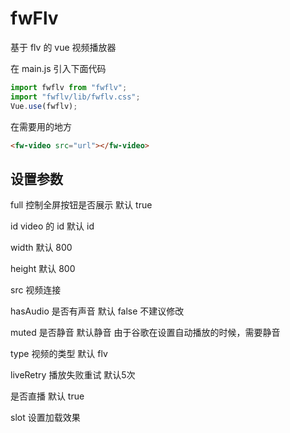 # fwFlv

基于 flv 的 vue 视频播放器

在 main.js 引入下面代码

```javascript
import fwflv from "fwflv";
import "fwflv/lib/fwflv.css";
Vue.use(fwflv);
```

在需要用的地方

```html
<fw-video src="url"></fw-video>
```

## 设置参数

full 控制全屏按钮是否展示 默认 true

id video 的 id 默认 id

width 默认 800

height 默认 800

src 视频连接

hasAudio 是否有声音 默认 false 不建议修改

muted 是否静音 默认静音 由于谷歌在设置自动播放的时候，需要静音

type 视频的类型 默认 flv

liveRetry 播放失败重试 默认5次

是否直播 默认 true

slot 设置加载效果
